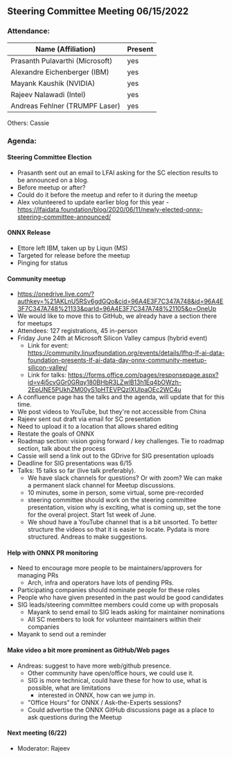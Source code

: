 ## Steering Committee Meeting 06/15/2022

### Attendance:

| Name (Affiliation)              | Present  |
| ------------------------------- | -------- |
| Prasanth Pulavarthi (Microsoft) |   yes    |
| Alexandre Eichenberger (IBM)    |   yes   |
| Mayank Kaushik (NVIDIA)         |   yes   |
| Rajeev Nalawadi (Intel)         |   yes   |
| Andreas Fehlner (TRUMPF Laser)   |  yes    |

Others: Cassie

### Agenda:
  #### Steering Committee Election
  - Prasanth sent out an email to LFAI asking for the SC election results to be announced on a blog.
  - Before meetup or after?
   - Could do it before the meetup and refer to it during the meetup
   - Alex volunteered to update earlier blog for this year
    - https://lfaidata.foundation/blog/2020/06/11/newly-elected-onnx-steering-committee-announced/
   
  #### ONNX Release
  - Ettore left IBM, taken up by Liqun (MS)
  - Targeted for release before the meetup
  - Pinging for status

  #### Community meetup
  - https://onedrive.live.com/?authkey=%21AKLnU5RSv6gdGQo&cid=96A4E3F7C347A748&id=96A4E3F7C347A748%21133&parId=96A4E3F7C347A748%21105&o=OneUp
   - We would like to move this to GitHub, we already have a section there for meetups
  - Attendees: 127 registrations, 45 in-person
  - Friday June 24th at Microsoft Silicon Valley campus (hybrid event)
    - Link for event: https://community.linuxfoundation.org/events/details/lfhq-lf-ai-data-foundation-presents-lf-ai-data-day-onnx-community-meetup-silicon-valley/
    - Link for talks: https://forms.office.com/pages/responsepage.aspx?id=v4j5cvGGr0GRqy180BHbR3LZwlB13h1Eq4bOWzh-2EpUNE5PUkhZM00yS1pHTEVPQzlXUlpaOEc2WC4u
  - A confluence page has the talks and the agenda, will update that for this time.
   - We post videos to YouTube, but they're not accessible from China
  - Rajeev sent out draft via email for SC presentation
   - Need to upload it to a location that allows shared editing
   - Restate the goals of ONNX
   - Roadmap section: vision going forward / key challenges. Tie to roadmap section, talk about the process
   - Cassie will send a link out to the GDrive for SIG presentation uploads
  - Deadline for SIG presentations was 6/15
  - Talks: 15 talks so far  (live talk preferably).
    - We have slack channels for questions? Or with zoom? We can make a permanent slack channel for Meetup discussions. 
    - 10 minutes, some in person, some virtual, some pre-recorded
    - steering committee should work on the steering committee presentation, vision why is exciting, what is coming up, set the tone for the overal project. Start 1st week of June.
    - We shoud have a YouTube channel that is a bit unsorted. To better structure the videos so that it is easier to locate. Pydata is more structured. Andreas to make suggestions.

 #### Help with ONNX PR monitoring
  - Need to encourage more people to be maintainers/approvers for managing PRs
    - Arch, infra and operators have lots of pending PRs.
  - Participating companies should nominate people for these roles
  - People who have given presented in the past would be good candidates
  - SIG leads/steering committee members could come up with proposals
    - Mayank to send email to SIG leads asking for maintainer nominations
    - All SC members to look for volunteer maintainers within their companies
  - Mayank to send out a reminder
  
 #### Make video a bit more prominent as GitHub/Web pages
  - Andreas: suggest to have more web/github presence.
    - Other community have open/office hours, we could use it.
    - SIG is more technical, could have these for how to use, what is possible, what are limitations
      - interested in ONNX, how can we jump in.
    - "Office Hours" for ONNX / Ask-the-Experts sessions?
     - Could advertise the ONNX GitHub discussions page as a place to ask questions during the Meetup
  
  #### Next meeting (6/22)
  - Moderator: Rajeev
 
